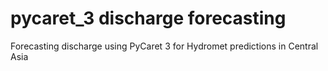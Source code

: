 # pycaret_3 discharge forecasting

Forecasting discharge using PyCaret 3 for Hydromet predictions in Central Asia
